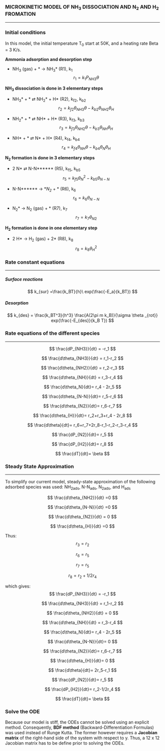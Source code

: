 ### MICROKINETIC MODEL OF NH<sub>3</sub> DISSOCIATION AND N<sub>2</sub> AND H<sub>2</sub> FROMATION
---
### Initial conditions
In this model, the initial temperature T<sub>0</sub> start at 50K, and a heating rate Beta	 = 3 K/s. 

__Ammonia adsorption and desorption step__

* NH<sub>3</sub> (gas) + * &rarr; NH<sub>3</sub>*			(R1), k<sub>1</sub> 				
  $$
  r_1=k_1 P_{NH3}\theta
  $$

__NH<sub>3</sub> dissociation is done in 3 elementary steps__
* NH<sub>3</sub>* + * &rlarr; NH<sub>2</sub>* + H* 		  (R2),  k<sub>f2</sub>,  k<sub>b2</sub>		 
  $$
  r_2 = k_{f2}\theta_{NH3}\theta-k_{b2}\theta_{NH2}\theta_{H}
  $$

* NH<sub>2</sub>* + * &rlarr; NH* + H*             (R3), k<sub>f3</sub>,  k<sub>b3</sub>
  $$
  r_3 = k_{f3}\theta_{NH2}\theta-k_{b3}\theta_{NH}\theta_{H}
  $$

* NH* + * &rlarr; N* + H*                 (R4),  k<sub>f4</sub>,  k<sub>b4</sub>
  $$
  r_4 = k_{f4}\theta_{NH}\theta-k_{b4}\theta_{N}\theta_{H}
  $$

__N<sub>2</sub> formation is done in 3 elementary steps__
* 2 N* &rlarr; N-N******                          (R5),  k<sub>f5</sub>,  k<sub>b5</sub>
  $$
  r_5=k_{f5}\theta_N^2 - k_{b5}\theta_{N-N}
  $$

* N-N****** &rarr; **N<sub>2</sub>* + *                     (R6), k<sub>6</sub>
  $$
  r_6= k_6\theta_{N-N}
  $$

* N<sub>2</sub>* &rarr; N<sub>2</sub> (gas) + *                  (R7), k<sub>7</sub>
  $$
  r_7= k_7 \theta_{N2}
  $$

__H<sub>2</sub> formation is done in one elementary step__
* 2 H* &rarr; H<sub>2</sub> (gas) + 2*              (R8), k<sub>8</sub>
  $$
  r_8= k_8 \theta_H^2
  $$

### Rate constant equations

---

##### Surface reactions

$$
k_{sur} =\frac{k_BT}{h}\ exp(\frac{-E_a}{k_BT})
$$
##### Desorption 

$$
k_{des} = \frac{k_BT^3}{h^3} \frac{A(2\pi m k_B)}{\sigma \theta _{rot}} exp(\frac{-E_{des}}{k_B T})
$$

### Rate equations of the different species

---

$$
\frac{dP_{NH3}}{dt} = -r_1
$$

$$
\frac{d\theta_{NH3}}{dt} = r_1-r_2
$$

$$
\frac{d\theta_{NH2}}{dt} = r_2-r_3
$$

$$
\frac{d\theta_{NH}}{dt} = r_3-r_4
$$

$$
\frac{d\theta_N}{dt}= r_4 - 2r_5
$$

$$
\frac{d\theta_{N-N}}{dt}= r_5-r_6
$$

$$
\frac{d\theta_{N2}}{dt}= r_6-r_7
$$

$$
\frac{d\theta_{H}}{dt}= r_2+r_3+r_4 - 2r_8
$$

$$
\frac{d\theta}{dt}= r_6+r_7+2r_8-r_1-r_2-r_3-r_4
$$

$$
\frac{dP_{N2}}{dt}= r_5
$$

$$
\frac{dP_{H2}}{dt}= r_8
$$

$$
\frac{dT}{dt}= \beta
$$

### Steady State Approximation

---
To simplify our current model, steady-state approximation of the following adsorbed species was used: NH<sub>2</sub><sub>ads</sub>, N-N<sub>ads</sub>, N<sub>2</sub><sub>ads</sub>, and H<sub>ads</sub>

$$
\frac{d\theta_{NH2}}{dt} =0
$$

$$
\frac{d\theta_{N-N}}{dt} =0
$$

$$
\frac{d\theta_{N2}}{dt} = 0
$$

$$
\frac{d\theta_{H}}{dt} =0
$$

Thus:
$$
r_3 = r_2
$$

$$
r_6 = r_5
$$

$$
r_7 = r_5
$$

$$
r_8 = r_2 + 1/2 r_4
$$

which gives:
$$
\frac{dP_{NH3}}{dt} = -r_1
$$

$$
\frac{d\theta_{NH3}}{dt} = r_1-r_2
$$

$$
\frac{d\theta_{NH2}}{dt} = 0
$$

$$
\frac{d\theta_{NH}}{dt} = r_3-r_4
$$

$$
\frac{d\theta_N}{dt}= r_4 - 2r_5
$$

$$
\frac{d\theta_{N-N}}{dt}= 0
$$

$$
\frac{d\theta_{N2}}{dt}= r_6-r_7
$$

$$
\frac{d\theta_{H}}{dt}= 0
$$

$$
\frac{d\theta}{dt}= 2r_5-r_1
$$

$$
\frac{dP_{N2}}{dt}= r_5
$$

$$
\frac{dP_{H2}}{dt}= r_2-1/2r_4
$$

$$
\frac{dT}{dt}= \beta
$$

### Solve the ODE
Because our model is stiff, the ODEs cannot be solved using an explicit method. Consequently, **BDF method** (Backward-Differentiation Formulas) was used instead of Runge Kutta. The former however requires a **Jacobian matrix** of the right-hand side of the system with respect to y. 
Thus, a 12 x 12 Jacobian matrix has to be define prior to solving the ODEs.
